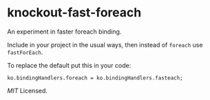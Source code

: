 knockout-fast-foreach
=====================

An experiment in faster foreach binding.

Include in your project in the usual ways, then instead of `foreach` use `fastForEach`.

To replace the default put this in your code:

    ko.bindingHandlers.foreach = ko.bindingHandlers.fasteach;


*MIT* Licensed.
